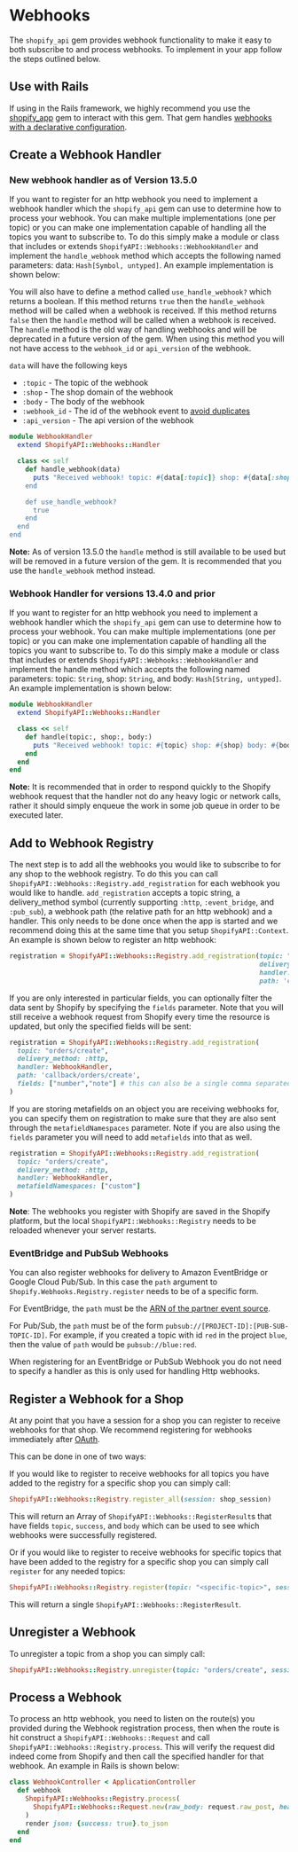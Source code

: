 # Webhooks

The `shopify_api` gem provides webhook functionality to make it easy to both subscribe to and process webhooks. To implement in your app follow the steps outlined below.

## Use with Rails
If using in the Rails framework, we highly recommend you use the [shopify_app](https://github.com/Shopify/shopify_app) gem to interact with this gem. That gem handles [webhooks with a declarative configuration](https://github.com/Shopify/shopify_app/blob/main/docs/shopify_app/webhooks.md).

## Create a Webhook Handler

### New webhook handler as of Version 13.5.0
If you want to register for an http webhook you need to implement a webhook handler which the `shopify_api` gem can use to determine how to process your webhook. You can make multiple implementations (one per topic) or you can make one implementation capable of handling all the topics you want to subscribe to. To do this simply make a module or class that includes or extends `ShopifyAPI::Webhooks::WebhookHandler` and implement the `handle_webhook` method which accepts the following named parameters: data: `Hash[Symbol, untyped]`. An example implementation is shown below:

You will also have to define a method called `use_handle_webhook?` which returns a boolean. If this method returns `true` then the `handle_webhook` method will be called when a webhook is received. If this method returns `false` then the `handle` method will be called when a webhook is received. The `handle` method is the old way of handling webhooks and will be deprecated in a future version of the gem. When using this method you will not have access to the `webhook_id` or `api_version` of the webhook.

`data` will have the following keys
- `:topic` - The topic of the webhook
- `:shop` - The shop domain of the webhook
- `:body` - The body of the webhook
- `:webhook_id` - The id of the webhook event to [avoid duplicates](https://shopify.dev/docs/apps/webhooks/best-practices#ignore-duplicates)
- `:api_version` - The api version of the webhook

```ruby
module WebhookHandler
  extend ShopifyAPI::Webhooks::Handler

  class << self
    def handle_webhook(data)
      puts "Received webhook! topic: #{data[:topic]} shop: #{data[:shop]} body: #{data[:body]} webhook_id: #{data[:webhook_id]} api_version: #{data[:api_version]"
    end

    def use_handle_webhook?
      true
    end
  end
end
```

**Note:** As of version 13.5.0 the `handle` method is still available to be used but will be removed in a future version of the gem. It is recommended that you use the `handle_webhook` method instead.


### Webhook Handler for versions 13.4.0 and prior
If you want to register for an http webhook you need to implement a webhook handler which the `shopify_api` gem can use to determine how to process your webhook. You can make multiple implementations (one per topic) or you can make one implementation capable of handling all the topics you want to subscribe to. To do this simply make a module or class that includes or extends `ShopifyAPI::Webhooks::WebhookHandler` and implement the handle method which accepts the following named parameters: topic: `String`, shop: `String`, and body: `Hash[String, untyped]`. An example implementation is shown below:

```ruby
module WebhookHandler
  extend ShopifyAPI::Webhooks::Handler

  class << self
    def handle(topic:, shop:, body:)
      puts "Received webhook! topic: #{topic} shop: #{shop} body: #{body}"
    end
  end
end
```

**Note:** It is recommended that in order to respond quickly to the Shopify webhook request that the handler not do any heavy logic or network calls, rather it should simply enqueue the work in some job queue in order to be executed later.

## Add to Webhook Registry

The next step is to add all the webhooks you would like to subscribe to for any shop to the webhook registry. To do this you can call `ShopifyAPI::Webhooks::Registry.add_registration` for each webhook you would like to handle. `add_registration` accepts a topic string, a delivery_method symbol (currently supporting `:http`, `:event_bridge`, and `:pub_sub`), a webhook path (the relative path for an http webhook) and a handler. This only needs to be done once when the app is started and we recommend doing this at the same time that you setup `ShopifyAPI::Context`. An example is shown below to register an http webhook:

```ruby
registration = ShopifyAPI::Webhooks::Registry.add_registration(topic: "orders/create",
                                                               delivery_method: :http,
                                                               handler: WebhookHandler,
                                                               path: 'callback/orders/create')
```
If you are only interested in particular fields, you can optionally filter the data sent by Shopify by specifying the `fields` parameter. Note that you will still receive a webhook request from Shopify every time the resource is updated, but only the specified fields will be sent:

```ruby
registration = ShopifyAPI::Webhooks::Registry.add_registration(
  topic: "orders/create",
  delivery_method: :http,
  handler: WebhookHandler,
  path: 'callback/orders/create',
  fields: ["number","note"] # this can also be a single comma separated string
)
```

If you are storing metafields on an object you are receiving webhooks for, you can specify them on registration to make sure that they are also sent through the `metafieldNamespaces` parameter. Note if you are also using the `fields` parameter you will need to add `metafields` into that as well.

```ruby
registration = ShopifyAPI::Webhooks::Registry.add_registration(
  topic: "orders/create",
  delivery_method: :http,
  handler: WebhookHandler,
  metafieldNamespaces: ["custom"]
)
```

**Note**: The webhooks you register with Shopify are saved in the Shopify platform, but the local `ShopifyAPI::Webhooks::Registry` needs to be reloaded whenever your server restarts.

### EventBridge and PubSub Webhooks

You can also register webhooks for delivery to Amazon EventBridge or Google Cloud
Pub/Sub. In this case the `path` argument to
`Shopify.Webhooks.Registry.register` needs to be of a specific form.

For EventBridge, the `path` must be the [ARN of the partner event
source](https://docs.aws.amazon.com/eventbridge/latest/APIReference/API_EventSource.html).

For Pub/Sub, the `path` must be of the form
`pubsub://[PROJECT-ID]:[PUB-SUB-TOPIC-ID]`. For example, if you created a topic
with id `red` in the project `blue`, then the value of `path` would be
`pubsub://blue:red`.

When registering for an EventBridge or PubSub Webhook you do not need to specify a handler as this is only used for handling Http webhooks.

## Register a Webhook for a Shop
At any point that you have a session for a shop you can register to receive webhooks for that shop. We recommend registering for webhooks immediately after [OAuth](./oauth.md).

This can be done in one of two ways:

If you would like to register to receive webhooks for all topics you have added to the registry for a specific shop you can simply call:
```ruby
ShopifyAPI::Webhooks::Registry.register_all(session: shop_session)
```

This will return an Array of `ShopifyAPI::Webhooks::RegisterResult`s that have fields `topic`, `success`, and `body` which can be used to see which webhooks were successfully registered.

Or if you would like to register to receive webhooks for specific topics that have been added to the registry for a specific shop you can simply call `register` for any needed topics:
```ruby
ShopifyAPI::Webhooks::Registry.register(topic: "<specific-topic>", session: shop_session)
```

This will return a single `ShopifyAPI::Webhooks::RegisterResult`.

## Unregister a Webhook

To unregister a topic from a shop you can simply call:
```ruby
ShopifyAPI::Webhooks::Registry.unregister(topic: "orders/create", session: shop_session)
```

## Process a Webhook

To process an http webhook, you need to listen on the route(s) you provided during the Webhook registration process, then when the route is hit construct a `ShopifyAPI::Webhooks::Request` and call `ShopifyAPI::Webhooks::Registry.process`. This will verify the request did indeed come from Shopify and then call the specified handler for that webhook. An example in Rails is shown below:

```ruby
class WebhookController < ApplicationController
  def webhook
    ShopifyAPI::Webhooks::Registry.process(
      ShopifyAPI::Webhooks::Request.new(raw_body: request.raw_post, headers: request.headers.to_h)
    )
    render json: {success: true}.to_json
  end
end
```
